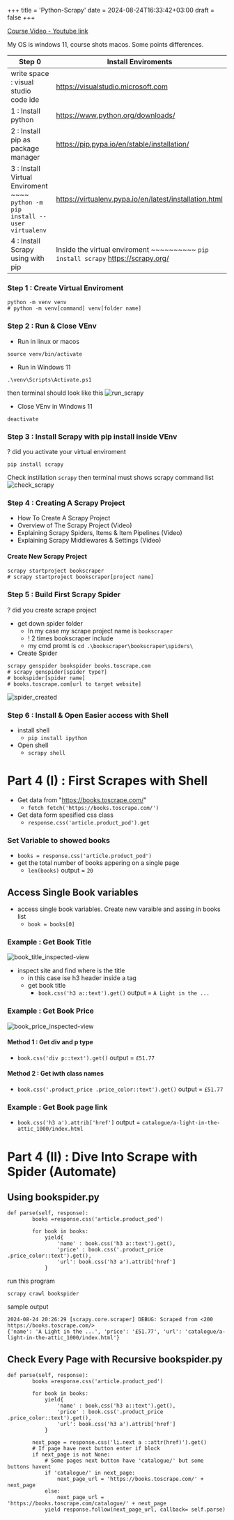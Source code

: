 +++
title = 'Python-Scrapy'
date = 2024-08-24T16:33:42+03:00
draft = false
+++

[Course Video - Youtube link](https://www.youtube.com/watch?v=mBoX_JCKZTE)

My OS is windows 11, course shots macos. Some points differences. 

Step 0 | Install Enviroments
--|--
write space : visual studio code ide | https://visualstudio.microsoft.com
1 : Install python | https://www.python.org/downloads/
2 : Install pip as package manager | https://pip.pypa.io/en/stable/installation/
3 : Install Virtual Enviroment ~~~~ `python -m pip install --user virtualenv`| https://virtualenv.pypa.io/en/latest/installation.html
4 : Install Scrapy using with pip | Inside the virtual enviroment ~~~~~~~~~~ `pip install scrapy` https://scrapy.org/ 

### Step 1 : Create Virtual Enviroment
```    
python -m venv venv
# python -m venv[command] venv[folder name]
```
### Step 2 : Run & Close VEnv
* Run in linux or macos 
```
source venv/bin/activate
```
* Run in Windows 11
```
.\venv\Scripts\Activate.ps1
```
then terminal should look like this
![run_scrapy](/images/scrapy-01.png "run_scrapy") 
* Close VEnv in Windows 11
```
deactivate
```
### Step 3 : Install Scrapy with pip install inside VEnv
? did you activate your virtual enviroment
```
pip install scrapy
```
Check instillation `scrapy` then terminal must shows scrapy command list
![check_scrapy](/images/scrapy-02.png "check_scrapy")

### Step 4 : Creating A Scrapy Project
* How To Create A Scrapy Project
* Overview of The Scrapy Project (Video)
* Explaining Scrapy Spiders, Items & Item Pipelines (Video)
* Explaining Scrapy Middlewares & Settings (Video)
#### Create New Scrapy Project
```
scrapy startproject bookscraper
# scrapy startproject bookscraper[project name]                   
```
### Step 5 : Build First Scrapy Spider
? did you create scrape project 
* get down spider folder
  - In my case my scrape project name is `bookscraper`
  - ! 2 times bookscraper include
  - my cmd promt is `cd .\bookscraper\bookscraper\spiders\`
* Create Spider
```
scrapy genspider bookspider books.toscrape.com
# scrapy genspider[spider type?] 
# bookspider[spider name] 
# books.toscrape.com[url to target website]
```
![spider_created](/images/scrapy-03.png "spider_created")

### Step 6 : Install & Open Easier access with Shell

* install shell
  * `pip install ipython`
* Open shell
  * `scrapy shell`

# Part 4 (I) : First Scrapes with Shell 

  * Get data from "https://books.toscrape.com/"
    * `fetch fetch('https://books.toscrape.com/')`
  * Get data form spesified css class
    *  `response.css('article.product_pod').get`

### Set Variable to showed books 

*  `books = response.css('article.product_pod')`
*  get the total number of books appering on a single page
   *  `len(books)` output = `20`

## Access Single Book variables

* access single book variables. Create new varaible and assing in books list
  * `book = books[0]`
### Example : Get Book Title   
![book_title_inspected-view](/images/scrapy-04.png "book_title_inspected-view")           
* inspect site and find where is the title
  * in this case ise h3 header inside a tag
  * get book title
    * `book.css('h3 a::text').get()` output = `A Light in the ...` 
### Example : Get Book Price
![book_price_inspected-view](/images/scrapy-05.png "book_price_inspected-view")
#### Method 1 : Get div and p type
* `book.css('div p::text').get()` output = `£51.77`
#### Method 2 : Get iwth class names
* `book.css('.product_price .price_color::text').get()` output = `£51.77`
### Example : Get Book page link
* `book.css('h3 a').attrib['href']` output = `catalogue/a-light-in-the-attic_1000/index.html`

# Part 4 (II) : Dive Into Scrape with Spider (Automate)
## Using bookspider.py
```
def parse(self, response):
        books =response.css('article.product_pod')

        for book in books:
            yield{
                'name' : book.css('h3 a::text').get(),
                'price' : book.css('.product_price .price_color::text').get(),
                'url': book.css('h3 a').attrib['href']
            }
```
run this program
```
scrapy crawl bookspider
```
sample output 
```
2024-08-24 20:26:29 [scrapy.core.scraper] DEBUG: Scraped from <200 https://books.toscrape.com/>
{'name': 'A Light in the ...', 'price': '£51.77', 'url': 'catalogue/a-light-in-the-attic_1000/index.html'}
```
## Check Every Page with Recursive bookspider.py
```
def parse(self, response):
        books =response.css('article.product_pod')

        for book in books:
            yield{
                'name' : book.css('h3 a::text').get(),
                'price' : book.css('.product_price .price_color::text').get(),
                'url': book.css('h3 a').attrib['href']
            }

        next_page = response.css('li.next a ::attr(href)').get()
        # If page have next button enter if block
        if next_page is not None:
            # Some pages next button have 'catalogue/' but some buttons havent
            if 'catalogue/' in next_page:
                next_page_url = 'https://books.toscrape.com/' + next_page
            else:
                next_page_url = 'https://books.toscrape.com/catalogue/' + next_page
            yield response.follow(next_page_url, callback= self.parse)
```